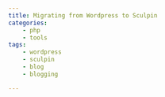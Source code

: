 ```yaml
---
title: Migrating from Wordpress to Sculpin
categories:
    - php
    - tools
tags:
    - wordpress
    - sculpin
    - blog
    - blogging

---
```


